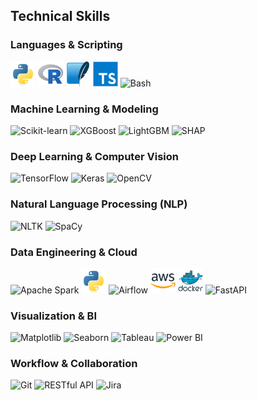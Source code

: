 <h2>Technical Skills</h2>

<h3>Languages & Scripting</h3>
<p>
  <img src="https://raw.githubusercontent.com/devicons/devicon/master/icons/python/python-original.svg" title="Python" width="40" />
  <img src="https://raw.githubusercontent.com/devicons/devicon/master/icons/r/r-original.svg" title="R" width="40" />
  <img src="https://raw.githubusercontent.com/devicons/devicon/master/icons/sqlite/sqlite-original.svg" title="SQL" width="40" />
  <img src="https://raw.githubusercontent.com/devicons/devicon/master/icons/typescript/typescript-original.svg" title="TypeScript" width="40" />
  <img src="https://www.vectorlogo.zone/logos/gnu_bash/gnu_bash-icon.svg" title="Bash" width="40" />
</p>

<h3>Machine Learning & Modeling</h3>
<p>
  <img src="https://upload.wikimedia.org/wikipedia/commons/0/05/Scikit_learn_logo_small.svg" title="Scikit-learn" width="40" />
  <img src="https://avatars.githubusercontent.com/u/21003710?s=200&v=4" title="XGBoost" width="40" />
  <img src="https://raw.githubusercontent.com/microsoft/LightGBM/master/docs/logo/LightGBM_logo.png" title="LightGBM" width="40" />
  <img src="https://upload.wikimedia.org/wikipedia/commons/thumb/8/84/SHAP_logo.svg/768px-SHAP_logo.svg.png" title="SHAP" width="40" />
</p>

<h3>Deep Learning & Computer Vision</h3>
<p>
  <img src="https://www.vectorlogo.zone/logos/tensorflow/tensorflow-icon.svg" title="TensorFlow" width="40" />
  <img src="https://www.vectorlogo.zone/logos/kerasio/kerasio-icon.svg" title="Keras" width="40" />
  <img src="https://upload.wikimedia.org/wikipedia/commons/3/3f/OpenCV_Logo_with_text_svg_version.svg" title="OpenCV" width="40" />
</p>

<h3>Natural Language Processing (NLP)</h3>
<p>
  <img src="https://upload.wikimedia.org/wikipedia/commons/8/8c/NLTK_logo.png" title="NLTK" width="40" />
  <img src="https://raw.githubusercontent.com/explosion/branding/master/explosion-style/assets/spacy-logo.svg" title="SpaCy" width="40" />
</p>

<h3>Data Engineering & Cloud</h3>
<p>
  <img src="https://upload.wikimedia.org/wikipedia/commons/f/f3/Apache_Spark_logo.svg" title="Apache Spark" width="40" />
  <img src="https://raw.githubusercontent.com/devicons/devicon/master/icons/python/python-original.svg" title="PySpark" width="40" />
  <img src="https://upload.wikimedia.org/wikipedia/commons/f/fb/Apache_Airflow_logo.svg" title="Airflow" width="40" />
  <img src="https://raw.githubusercontent.com/devicons/devicon/master/icons/amazonwebservices/amazonwebservices-original-wordmark.svg" title="AWS" width="40" />
  <img src="https://raw.githubusercontent.com/devicons/devicon/master/icons/docker/docker-original-wordmark.svg" title="Docker" width="40" />
  <img src="https://cdn.worldvectorlogo.com/logos/fastapi.svg" title="FastAPI" width="40" />
</p>

<h3>Visualization & BI</h3>
<p>
  <img src="https://matplotlib.org/stable/_static/logo2_compressed.svg" title="Matplotlib" width="40" />
  <img src="https://seaborn.pydata.org/_images/logo-mark-lightbg.svg" title="Seaborn" width="40" />
  <img src="https://upload.wikimedia.org/wikipedia/commons/4/4b/Tableau_Logo.png" title="Tableau" width="40" />
  <img src="https://upload.wikimedia.org/wikipedia/commons/c/cf/New_Power_BI_Logo.svg" title="Power BI" width="40" />
</p>

<h3>Workflow & Collaboration</h3>
<p>
  <img src="https://www.vectorlogo.zone/logos/git-scm/git-scm-icon.svg" title="Git" width="40" />
  <img src="https://upload.wikimedia.org/wikipedia/commons/d/d9/REST_API_icon.png" title="RESTful API" width="40" />
  <img src="https://cdn.worldvectorlogo.com/logos/jira-1.svg" title="Jira" width="40" />
</p>

